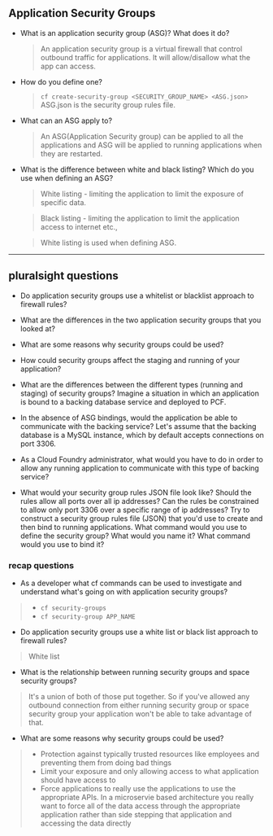 ## Application Security Groups

- What is an application security group (ASG)? What does it do?
  > An application security group is a virtual firewall that control outbound traffic for applications. It will allow/disallow what the app can access.


- How do you define one?
  > `cf create-security-group <SECURITY_GROUP_NAME> <ASG.json>` ASG.json is the security group rules file.


- What can an ASG apply to?
  > An ASG(Application Security group) can be applied to all the applications and ASG will be applied to running applications when they are restarted.


- What is the difference between white and black listing? Which do you use when defining an ASG?
  > White listing - limiting the application to limit the exposure of specific data.
  
  > Black listing - limiting the application to limit the application access to internet etc.,
  
  > White listing is used when defining ASG.

---
## pluralsight questions

- Do application security groups use a whitelist or blacklist approach to firewall rules? 
- What are the differences in the two application security groups that you looked at? 
- What are some reasons why security groups could be used?
- How could security groups affect the staging and running of your application?

- What are the differences between the different types (running and staging) of security groups?
Imagine a situation in which an application is bound to a backing database service and deployed to PCF.

- In the absence of ASG bindings, would the application be able to communicate with the backing service?
Let's assume that the backing database is a MySQL instance, which by default accepts connections on port 3306.

- As a Cloud Foundry administrator, what would you have to do in order to allow any running application to communicate with this type of backing service?

- What would your security group rules JSON file look like? Should the rules allow all ports over all ip addresses? Can the rules be constrained to allow only port 3306 over a specific range of ip addresses? Try to construct a security group rules file (JSON) that you'd use to create and then bind to running applications. What command would you use to define the security group? What would you name it? What command would you use to bind it?

### recap questions

- As a developer what cf commands can be used to investigate and understand what's going on with application security groups?

> - `cf security-groups`
> - `cf security-group APP_NAME`

- Do application security groups use a white list or black list approach to firewall rules?

> White list

- What is the relationship between running security groups and space security groups?

> It's a union of both of those put together. So if you've allowed any outbound connection from either running security group or space security group your application won't be able to take advantage of that.

- What are some reasons why security groups could be used?

> - Protection against typically trusted resources like employees and preventing them from doing bad things
> - Limit your exposure and only allowing access to what application should have access to
> - Force applications to really use the applications to use the appropriate APIs. In a microservie based architecture you really want to force all of the data access through the appropriate application rather than side stepping that application and accessing the data directly
